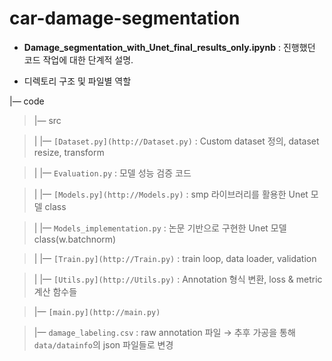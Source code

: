 # car-damage-segmentation

* **Damage_segmentation_with_Unet_final_results_only.ipynb** : 진행했던 코드 작업에 대한 단계적 설명. 

* 디렉토리 구조 및 파일별 역할


|— code

> |— src
> 

> |    |— `[Dataset.py](http://Dataset.py)` : Custom dataset 정의, dataset resize, transform
> 

> |    |— `Evaluation.py` : 모델 성능 검증 코드
> 

> |    |— `[Models.py](http://Models.py)` : smp 라이브러리를 활용한 Unet 모델 class
> 

> |    |— `Models_implementation.py` : 논문 기반으로 구현한 Unet 모델 class(w.batchnorm)
> 

> |    |— `[Train.py](http://Train.py)` : train loop, data loader, validation
> 

> |    |— `[Utils.py](http://Utils.py)` : Annotation 형식 변환, loss & metric 계산 함수들
> 

> |— `[main.py](http://main.py)`
> 

> |— `damage_labeling.csv` : raw annotation 파일 → 추후 가공을 통해 `data/datainfo`의 json 파일들로 변경
>
